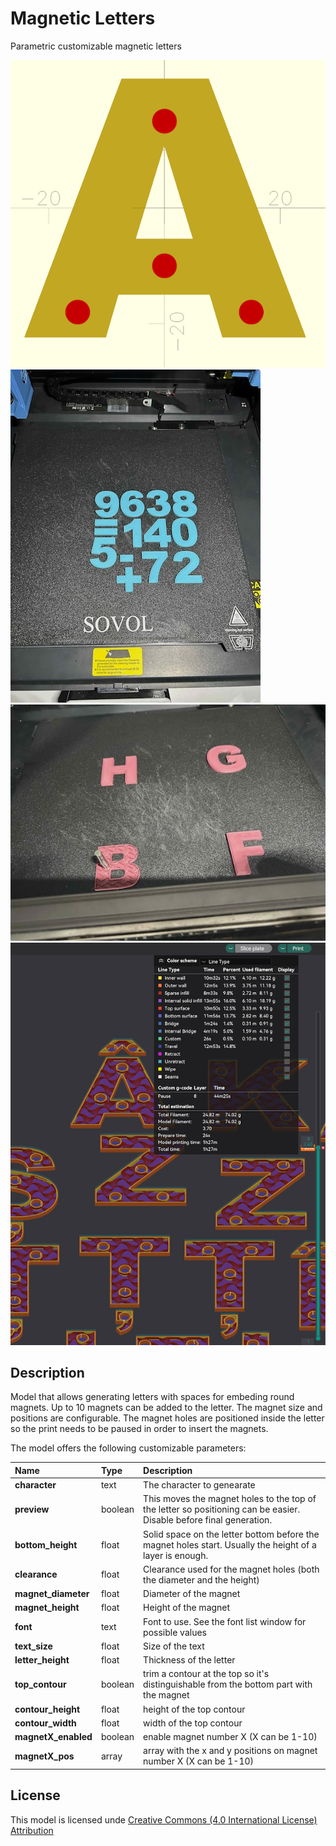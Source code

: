 # Magnetic Letters

Parametric customizable magnetic letters

![Preview](images/preview.png)
![Numbers](images/IMG_1435.jpeg)
![Magnet](images/IMG_1464.jpeg)
![pause](images/pause.png)

## Description

Model that allows generating letters with spaces for embeding round magnets. Up to 10 magnets can be added to the letter. The magnet size and positions are configurable. The magnet holes are positioned inside the letter so the print needs to be paused in order to insert the magnets.

The model offers the following customizable parameters:

| Name | Type | Description |
| :--- | :--- | :---------  |
| **character** | text | The character to genearate |
| **preview** | boolean | This moves the magnet holes to the top of the letter so positioning can be easier. Disable before final generation. |
| **bottom_height** | float | Solid space on the letter bottom before the magnet holes start. Usually the height of a layer is enough. |
| **clearance** | float | Clearance used for the magnet holes (both the diameter and the height) |
| **magnet_diameter** | float | Diameter of the magnet |
| **magnet_height** | float | Height of the magnet |
| **font** | text | Font to use. See the font list window for possible values |
| **text_size** | float | Size of the text |
| **letter_height** | float | Thickness of the letter |
| **top_contour** | boolean | trim a contour at the top so it's distinguishable from the bottom part with the magnet |
| **contour_height** | float | height of the top contour  |
| **contour_width** | float | width of the top contour  |
| **magnetX_enabled** | boolean | enable magnet number X (X can be 1-10)  |
| **magnetX_pos** | array | array with the x and y positions on magnet number X (X can be 1-10) |


## License

This model is licensed unde [Creative Commons (4.0 International License) Attribution](http://creativecommons.org/licenses/by/4.0/)